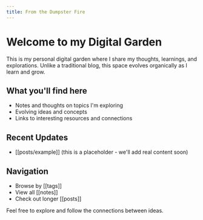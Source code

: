 ```yaml
---
title: From the Dumpster Fire
---
```


# Welcome to my Digital Garden

This is my personal digital garden where I share my thoughts, learnings, and explorations. Unlike a traditional blog, this space evolves organically as I learn and grow.

## What you'll find here

- Notes and thoughts on topics I'm exploring
- Evolving ideas and concepts
- Links to interesting resources and connections

## Recent Updates

- [[posts/example]] (this is a placeholder - we'll add real content soon)

## Navigation

- Browse by [[tags]]
- View all [[notes]]
- Check out longer [[posts]]

Feel free to explore and follow the connections between ideas.
